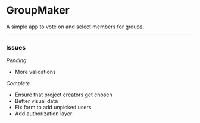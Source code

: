 # GroupMaker

A simple app to vote on and select members for groups.

---

### Issues

*Pending*

- More validations

*Complete*

- Ensure that project creators get chosen
- Better visual data
- Fix form to add unpicked users
- Add authorization layer